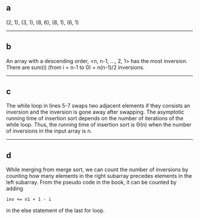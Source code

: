 ## a
(2, 1), (3, 1), (8, 6), (8, 1), (6, 1)

---

## b
An array with a descending order, <n, n-1, ..., 2, 1> has the most inversion. There are sum(i) (from i = n-1 to 0) = n(n-1)/2 inversions.

---

## c
The while loop in lines 5-7 swaps two adjacent elements if they consists an inversion and the inversion is gone away after swapping. The asymptotic running time of insertion sort depends on the number of iterations of the while loop. Thus, the running time of insertion sort is &Theta;(n) when the number of inversions in the input array is n.

---

## d
While merging from merge sort, we can count the number of inversions by counting how many elements in the right subarray precedes elements in the left subarray. From the pseudo code in the book, it can be counted by adding
```
inv += n1 + 1 - i
```
in the else statement of the last for loop.
